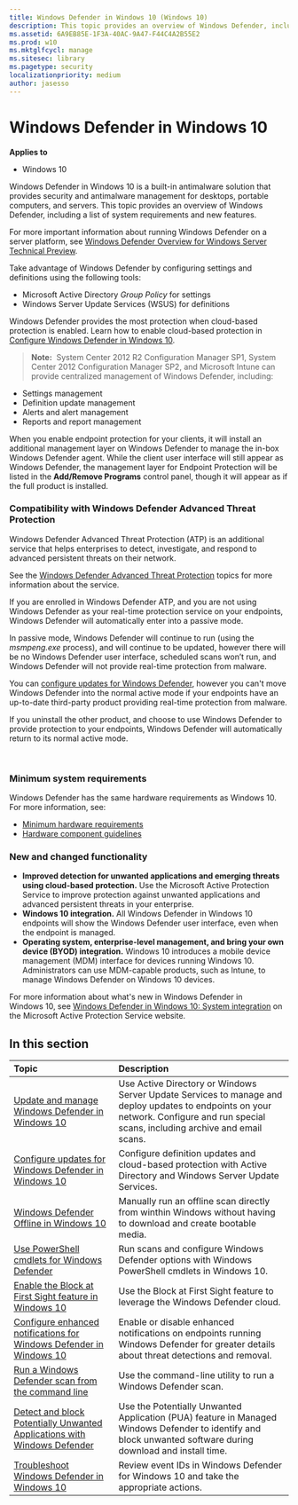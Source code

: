 ```yaml
---
title: Windows Defender in Windows 10 (Windows 10)
description: This topic provides an overview of Windows Defender, including a list of system requirements and new features.
ms.assetid: 6A9EB85E-1F3A-40AC-9A47-F44C4A2B55E2
ms.prod: w10
ms.mktglfcycl: manage
ms.sitesec: library
ms.pagetype: security
localizationpriority: medium
author: jasesso
---
```


# Windows Defender in Windows 10

**Applies to**
-   Windows 10

Windows Defender in Windows 10 is a built-in antimalware solution that provides security and antimalware management for desktops, portable computers, and servers.
This topic provides an overview of Windows Defender, including a list of system requirements and new features.

For more important information about running Windows Defender on a server platform, see [Windows Defender Overview for Windows Server Technical Preview](https://technet.microsoft.com/library/dn765478.aspx).

Take advantage of Windows Defender by configuring settings and definitions using the following tools:
-   Microsoft Active Directory *Group Policy* for settings
-   Windows Server Update Services (WSUS) for definitions

Windows Defender provides the most protection when cloud-based protection is enabled. Learn how to enable cloud-based protection in [Configure Windows Defender in Windows 10](configure-windows-defender-in-windows-10.md).
> **Note:**  System Center 2012 R2 Configuration Manager SP1, System Center 2012 Configuration Manager SP2, and Microsoft Intune can provide centralized management of Windows Defender, including:
-   Settings management
-   Definition update management
-   Alerts and alert management
-   Reports and report management

When you enable endpoint protection for your clients, it will install an additional management layer on Windows Defender to manage the in-box Windows Defender agent. While the client user interface will still appear as Windows Defender, the management layer for Endpoint Protection will be listed in the **Add/Remove Programs** control panel, though it will appear as if the full product is installed.


### Compatibility with Windows Defender Advanced Threat Protection

Windows Defender Advanced Threat Protection (ATP) is an additional service that helps enterprises to detect, investigate, and respond to advanced persistent threats on their network. 

See the [Windows Defender Advanced Threat Protection](windows-defender-advanced-threat-protection.md) topics for more information about the service.

If you are enrolled in Windows Defender ATP, and you are not using Windows Defender as your real-time protection service on your endpoints, Windows Defender will automatically enter into a passive mode. 

In passive mode, Windows Defender will continue to run (using the *msmpeng.exe* process), and will continue to be updated, however there will be no Windows Defender user interface, scheduled scans won’t run, and Windows Defender will not provide real-time protection from malware.

You can [configure updates for Windows Defender](configure-windows-defender-in-windows-10.md), however you can't move Windows Defender into the normal active mode if your endpoints have an up-to-date third-party product providing real-time protection from malware.

If you uninstall the other product, and choose to use Windows Defender to provide protection to your endpoints, Windows Defender will automatically return to its normal active mode.


 
### Minimum system requirements

Windows Defender has the same hardware requirements as Windows 10. For more information, see:
-   [Minimum hardware requirements](https://msdn.microsoft.com/library/windows/hardware/dn915086.aspx)
-   [Hardware component guidelines](https://msdn.microsoft.com/library/windows/hardware/dn915049.aspx)

### New and changed functionality

-   **Improved detection for unwanted applications and emerging threats using cloud-based protection.** Use the Microsoft Active Protection Service to improve protection against unwanted applications and advanced persistent threats in your enterprise.
-   **Windows 10 integration.** All Windows Defender in Windows 10 endpoints will show the Windows Defender user interface, even when the endpoint is managed.
-   **Operating system, enterprise-level management, and bring your own device (BYOD) integration.** Windows 10 introduces a mobile device management (MDM) interface for devices running Windows 10. Administrators can use MDM-capable products, such as Intune, to manage Windows Defender on Windows 10 devices.

For more information about what's new in Windows Defender in Windows 10, see [Windows Defender in Windows 10: System integration](https://www.microsoft.com/security/portal/enterprise/threatreports_august_2015.aspx) on the Microsoft Active Protection Service website.

## In this section

Topic | Description
:---|:---
[Update and manage Windows Defender in Windows 10](get-started-with-windows-defender-for-windows-10.md)|Use Active Directory or Windows Server Update Services to manage and deploy updates to endpoints on your network. Configure and run special scans, including archive and email scans.
[Configure updates for Windows Defender in Windows 10](configure-windows-defender-in-windows-10.md)|Configure definition updates and cloud-based protection with Active Directory and Windows Server Update Services.
[Windows Defender Offline in Windows 10](windows-defender-offline.md)|Manually run an offline scan directly from winthin Windows without having to download and create bootable media.
[Use PowerShell cmdlets for Windows Defender](use-powershell-cmdlets-windows-defender-for-windows-10.md)|Run scans and configure Windows Defender options with Windows PowerShell cmdlets in Windows 10.
[Enable the Block at First Sight feature in Windows 10](windows-defender-block-at-first-sight.md)|Use the Block at First Sight feature to leverage the Windows Defender cloud.
[Configure enhanced notifications for Windows Defender in Windows 10](windows-defender-enhanced-notifications.md)|Enable or disable enhanced notifications on endpoints running Windows Defender for greater details about threat detections and removal.
[Run a Windows Defender scan from the command line](run-cmd-scan-windows-defender-for-windows-10.md)|Use the command-line utility to run a Windows Defender scan.
[Detect and block Potentially Unwanted Applications with Windows Defender](enable-pua-windows-defender-for-windows-10.md)|Use the Potentially Unwanted Application (PUA) feature in Managed Windows Defender to identify and block unwanted software during download and install time.
[Troubleshoot Windows Defender in Windows 10](troubleshoot-windows-defender-in-windows-10.md)|Review event IDs in Windows Defender for Windows 10 and take the appropriate actions.
